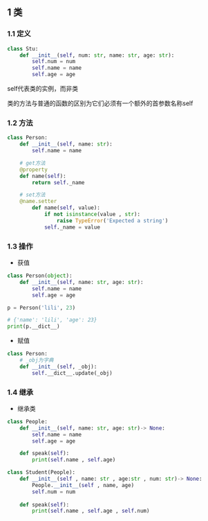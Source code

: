 <!--
 * @Description: 
 * @Version: 1.0
 * @Author: DaLao
 * @Email: dalao_li@163.com
 * @Date: 2021-02-01 12:29:16
 * @LastEditors: dalao
 * @LastEditTime: 2022-04-10 14:56:29
-->

## 1 类


### 1.1 定义

```py
class Stu:
    def __init__(self, num: str, name: str, age: str):
        self.num = num
        self.name = name
        self.age = age
```

self代表类的实例，而非类

类的方法与普通的函数的区别为它们必须有一个额外的首参数名称self


### 1.2 方法

```py
class Person:
    def __init__(self, name: str):
        self.name = name

    # get方法
    @property
    def name(self):
        return self._name

    # set方法
    @name.setter
        def name(self, value):
            if not isinstance(value , str):
                raise TypeError('Expected a string')
            self._name = value
```


### 1.3 操作

- 获值

```py
class Person(object):
    def __init__(self, name: str, age: str):
        self.name = name
        self.age = age

p = Person('lili', 23)

# {'name': 'lili', 'age': 23}
print(p.__dict__)
```

- 赋值

```py
class Person:
    # _obj为字典
    def __init__(self, _obj):
        self.__dict__.update(_obj)
```


### 1.4 继承

- 继承类

```py
class People:
    def __init__(self, name: str, age: str)-> None:
        self.name = name
        self.age = age

    def speak(self):
        print(self.name , self.age)
```

```py
class Student(People):
    def __init__(self , name: str , age:str , num: str)-> None:
        People.__init__(self , name, age)
        self.num = num
    
    def speak(self):
        print(self.name , self.age , self.num)
```
